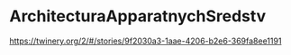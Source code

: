 # ArchitecturaApparatnychSredstv
https://twinery.org/2/#/stories/9f2030a3-1aae-4206-b2e6-369fa8ee1191

